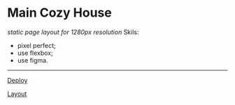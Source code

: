 # Main Cozy House 

_static page layout for 1280px resolution_ 
Skils: 
 * pixel perfect;
 * use flexbox;
 * use figma.

***************************

[Deploy](https://idzanamimao.github.io/Cozy_House/)

[Layout](https://www.figma.com/file/Vsb85IeXaJ6vbbTji28ZEU/shelter-(Copy)?node-id=151%3A91)


